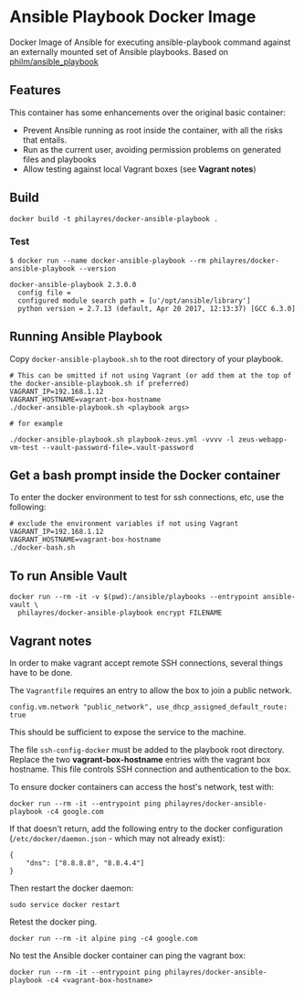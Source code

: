 # Ansible Playbook Docker Image

Docker Image of Ansible for executing ansible-playbook command against an externally mounted set of Ansible playbooks. Based on [philm/ansible_playbook](https://github.com/philm/ansible_playbook)

## Features

This container has some enhancements over the original basic container:

* Prevent Ansible running as root inside the container, with all the risks that entails.
* Run as the current user, avoiding permission problems on generated files and playbooks
* Allow testing against local Vagrant boxes (see **Vagrant notes**)

## Build

```
docker build -t philayres/docker-ansible-playbook .
```

### Test

```
$ docker run --name docker-ansible-playbook --rm philayres/docker-ansible-playbook --version

docker-ansible-playbook 2.3.0.0
  config file =
  configured module search path = [u'/opt/ansible/library']
  python version = 2.7.13 (default, Apr 20 2017, 12:13:37) [GCC 6.3.0]
```

## Running Ansible Playbook

Copy `docker-ansible-playbook.sh` to the root directory of your playbook.

```
# This can be omitted if not using Vagrant (or add them at the top of the docker-ansible-playbook.sh if preferred)
VAGRANT_IP=192.168.1.12
VAGRANT_HOSTNAME=vagrant-box-hostname
./docker-ansible-playbook.sh <playbook args>

# for example

./docker-ansible-playbook.sh playbook-zeus.yml -vvvv -l zeus-webapp-vm-test --vault-password-file=.vault-password
```

## Get a bash prompt inside the Docker container

To enter the docker environment to test for ssh connections, etc, use the following:

```
# exclude the environment variables if not using Vagrant
VAGRANT_IP=192.168.1.12
VAGRANT_HOSTNAME=vagrant-box-hostname
./docker-bash.sh
```


## To run Ansible Vault

```
docker run --rm -it -v $(pwd):/ansible/playbooks --entrypoint ansible-vault \
  philayres/docker-ansible-playbook encrypt FILENAME
```

## Vagrant notes

In order to make vagrant accept remote SSH connections, several things have to be done.

The `Vagrantfile` requires an entry to allow the box to join a public network.

    config.vm.network "public_network", use_dhcp_assigned_default_route: true

This should be sufficient to expose the service to the machine.

The file `ssh-config-docker` must be added to the playbook root directory. Replace the two
**vagrant-box-hostname** entries with the vagrant box hostname. This file controls
SSH connection and authentication to the box.

To ensure docker containers can access the host's network, test with:

    docker run --rm -it --entrypoint ping philayres/docker-ansible-playbook -c4 google.com

If that doesn't return, add the following entry to the docker configuration
(`/etc/docker/daemon.json` - which may not already exist):

    {
    	"dns": ["8.8.8.8", "8.8.4.4"]
    }

Then restart the docker daemon:

    sudo service docker restart

Retest the docker ping.

    docker run --rm -it alpine ping -c4 google.com

No test the Ansible docker container can ping the vagrant box:

    docker run --rm -it --entrypoint ping philayres/docker-ansible-playbook -c4 <vagrant-box-hostname>
